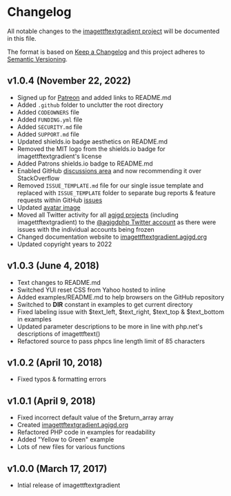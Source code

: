 # Changelog

All notable changes to the [imagettftextgradient project](https://github.com/andrewgjohnson/imagettftextgradient) will be documented in this file.

The format is based on [Keep a Changelog](http://keepachangelog.com/) and this project adheres to [Semantic Versioning](http://semver.org/).

## v1.0.4 (November 22, 2022)
 * Signed up for [Patreon](https://patreon.com/agjgd) and added links to README.md
 * Added `.github` folder to unclutter the root directory
 * Added `CODEOWNERS` file
 * Added `FUNDING.yml` file
 * Added `SECURITY.md` file
 * Added `SUPPORT.md` file
 * Updated shields.io badge aesthetics on README.md
 * Removed the MIT logo from the shields.io badge for imagettftextgradient's license
 * Added Patrons shields.io badge to README.md
 * Enabled GitHub [discussions area](https://github.com/andrewgjohnson/imagettftextgradient/discussions) and now recommending it over StackOverflow
 * Removed `ISSUE_TEMPLATE.md` file for our single issue template and replaced with `ISSUE_TEMPLATE` folder to separate bug reports & feature requests within GitHub [issues](https://github.com/andrewgjohnson/imagettftextgradient/issues)
 * Updated [avatar image](https://imagettftextgradient.agjgd.org/documentation/imagettftextgradient.agjgd.org/images/avatar.png)
 * Moved all Twitter activity for all [agjgd projects](https://agjgd.org/projects/) (including imagettftextgradient) to the [@agjgdphp Twitter account](https://twitter.com/agjgdphp) as there were issues with the individual accounts being frozen
 * Changed documentation website to [imagettftextgradient.agjgd.org](https://imagettftextgradient.agjgd.org)
 * Updated copyright years to 2022

## v1.0.3 (June 4, 2018)
 * Text changes to README.md
 * Switched YUI reset CSS from Yahoo hosted to inline
 * Added examples/README.md to help browsers on the GitHub repository
 * Switched to __DIR__ constant in examples to get current directory
 * Fixed labeling issue with $text_left, $text_right, $text_top & $text_bottom in examples
 * Updated parameter descriptions to be more in line with php.net's descriptions of imagettftext()
 * Refactored source to pass phpcs line length limit of 85 characters

## v1.0.2 (April 10, 2018)
 * Fixed typos & formatting errors

## v1.0.1 (April 9, 2018)
 * Fixed incorrect default value of the $return_array array
 * Created [imagettftextgradient.agjgd.org](http://imagettftextgradient.agjgd.org)
 * Refactored PHP code in examples for readability
 * Added "Yellow to Green" example
 * Lots of new files for various functions

## v1.0.0 (March 17, 2017)
 * Intial release of imagettftextgradient
